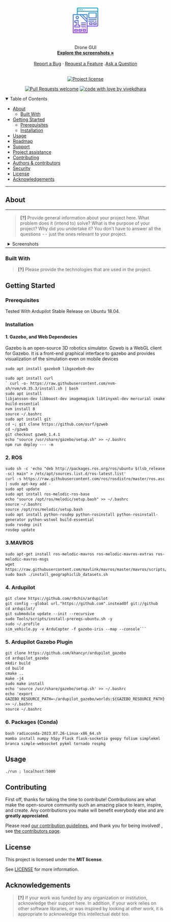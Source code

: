 <h1 align="center">
  <a href="https://github.com/vivekdhara/drone-gui">
    <!-- Please provide path to your logo here -->
    <img src="docs/images/logo.svg" alt="Logo" width="100" height="100">
  </a>
</h1>

<div align="center">
  Drone GUI
  <br />
  <a href="#about"><strong>Explore the screenshots »</strong></a>
  <br />
  <br />
  <a href="https://github.com/vivekdhara/drone-gui/issues/new?assignees=&labels=bug&template=01_BUG_REPORT.md&title=bug%3A+">Report a Bug</a>
  ·
  <a href="https://github.com/vivekdhara/drone-gui/issues/new?assignees=&labels=enhancement&template=02_FEATURE_REQUEST.md&title=feat%3A+">Request a Feature</a>
  .<a href="https://github.com/vivekdhara/drone-gui/discussions">Ask a Question</a>
</div>

<div align="center">
<br />

[![Project license](https://img.shields.io/github/license/vivekdhara/drone-gui.svg?style=flat-square)](LICENSE)

[![Pull Requests welcome](https://img.shields.io/badge/PRs-welcome-ff69b4.svg?style=flat-square)](https://github.com/vivekdhara/drone-gui/issues?q=is%3Aissue+is%3Aopen+label%3A%22help+wanted%22)
[![code with love by vivekdhara](https://img.shields.io/badge/%3C%2F%3E%20with%20%E2%99%A5%20by-vivekdhara-ff1414.svg?style=flat-square)](https://github.com/vivekdhara)

</div>

<details open="open">
<summary>Table of Contents</summary>

- [About](#about)
  - [Built With](#built-with)
- [Getting Started](#getting-started)
  - [Prerequisites](#prerequisites)
  - [Installation](#installation)
- [Usage](#usage)
- [Roadmap](#roadmap)
- [Support](#support)
- [Project assistance](#project-assistance)
- [Contributing](#contributing)
- [Authors & contributors](#authors--contributors)
- [Security](#security)
- [License](#license)
- [Acknowledgements](#acknowledgements)

</details>

---

## About

<table><tr><td>

> **[?]**
> Provide general information about your project here.
> What problem does it (intend to) solve?
> What is the purpose of your project?
> Why did you undertake it?
> You don't have to answer all the questions -- just the ones relevant to your project.

<details>
<summary>Screenshots</summary>
<br>

> **[?]**
> Please provide your screenshots here.

|                               Home Page                               |                               Login Page                               |
| :-------------------------------------------------------------------: | :--------------------------------------------------------------------: |
| <img src="docs/images/screenshot.png" title="Home Page" width="100%"> | <img src="docs/images/screenshot.png" title="Login Page" width="100%"> |

</details>

</td></tr></table>

### Built With

> **[?]**
> Please provide the technologies that are used in the project.

## Getting Started

### Prerequisites

Tested With Ardupilot Stable Release on Ubuntu 18.04.

### Installation


#### 1. Gazebo, and Web Dependecies
Gazebo is an open-source 3D robotics simulator. Gzweb is a WebGL client for Gazebo. It is a front-end graphical interface to gazebo and provides visualization of the simulation even on mobile devices

```
sudo apt install gazebo9 libgazebo9-dev
```

```
sudo apt install curl
` curl -o- https://raw.githubusercontent.com/nvm-sh/nvm/v0.35.3/install.sh | bash
sudo apt install
libjansson-dev libboost-dev imagemagick libtinyxml-dev mercurial cmake build-essential
nvm install 8
source ~/.bashrc
sudo apt install git
cd ~; git clone https://github.com/osrf/gzweb
cd ~/gzweb
git checkout gzweb_1.4.1
echo "source /usr/share/gazebo/setup.sh" >> ~/.bashrc
npm run deploy --- -m
```

### 2. ROS 

```
sudo sh -c 'echo "deb http://packages.ros.org/ros/ubuntu $(lsb_release -sc) main" > /etc/apt/sources.list.d/ros-latest.list'
curl -s https://raw.githubusercontent.com/ros/rosdistro/master/ros.asc | sudo apt-key add -
sudo apt update
sudo apt install ros-melodic-ros-base
echo "source /opt/ros/melodic/setup.bash" >> ~/.bashrc
source ~/.bashrc
source /opt/ros/melodic/setup.bash
sudo apt install python-rosdep python-rosinstall python-rosinstall-generator python-wstool build-essential
sudo rosdep init
rosdep update
```

### 3.MAVROS

```
sudo apt-get install ros-melodic-mavros ros-melodic-mavros-extras ros-melodic-mavros-msgs
wget https://raw.githubusercontent.com/mavlink/mavros/master/mavros/scripts/install_geographiclib_datasets.sh
sudo bash ./install_geographiclib_datasets.sh   
```


### 4. Ardupilot

```
git clone https://github.com/r0chin/ardupilot
git config --global url."https://github.com".insteadOf git://github
cd ardupilot/
git submodule update --init --recursive
sudo Tools/scripts/install-prereqs-ubuntu.sh -y
sudo ~/.profile
sim_vehicle.py -v ArduCopter -f gazebo-iris --map --console```
```

### 5. Ardupilot Gazebo Plugin

```
git clone https://github.com/khancyr/ardupilot_gazebo
cd ardupilot_gazebo
mkdir build
cd build
cmake ..
make -j4
sudo make install
echo 'source /usr/share/gazebo/setup.sh' >> ~/.bashrc
echo 'export GAZEBO_RESOURCE_PATH=~/ardupilot_gazebo/worlds:${GAZEBO_RESOURCE_PATH}' >> ~/.bashrc
source ~/.bashrc
```



### 6. Packages (Conda)
```
bash radioconda-2023.07.26-Linux-x86_64.sh
mamba install numpy h5py Flask flask-socketio geopy folium simplekml branca simple-websocket pykml tornado rospkg
```

## Usage

```
./run ; localhost:5000

```


## Contributing

First off, thanks for taking the time to contribute! Contributions are what make the open-source community such an amazing place to learn, inspire, and create. Any contributions you make will benefit everybody else and are **greatly appreciated**.


Please read [our contribution guidelines](docs/CONTRIBUTING.md), and thank you for being involved!
, see [the contributors page](https://github.com/vivekdhara/drone-gui/contributors).


## License

This project is licensed under the **MIT license**.

See [LICENSE](LICENSE) for more information.

## Acknowledgements

> **[?]**
> If your work was funded by any organization or institution, acknowledge their support here.
> In addition, if your work relies on other software libraries, or was inspired by looking at other work, it is appropriate to acknowledge this intellectual debt too.
